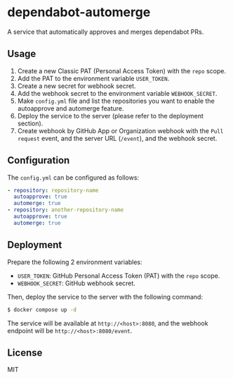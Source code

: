 # dependabot-automerge

A service that automatically approves and merges dependabot PRs.

## Usage

1. Create a new Classic PAT (Personal Access Token) with the `repo` scope.
2. Add the PAT to the environment variable `USER_TOKEN`.
3. Create a new secret for webhook secret.
4. Add the webhook secret to the environment variable `WEBHOOK_SECRET`.
5. Make `config.yml` file and list the repositories you want to enable the autoapprove and automerge feature.
6. Deploy the service to the server (please refer to the deployment section).
7. Create webhook by GitHub App or Organization webhook with the `Pull request` event, and the server URL (`/event`), and the webhook secret.

## Configuration

The `config.yml` can be configured as follows:

```yaml
- repository: repository-name
  autoapprove: true
  automerge: true
- repository: another-repository-name
  autoapprove: true
  automerge: true
```

## Deployment

Prepare the following 2 environment variables:

- `USER_TOKEN`: GitHub Personal Access Token (PAT) with the `repo` scope.
- `WEBHOOK_SECRET`: GitHub webhook secret.

Then, deploy the service to the server with the following command:

```sh
$ docker compose up -d
```

The service will be available at `http://<host>:8080`, and the webhook endpoint will be `http://<host>:8080/event`.

## License

MIT
